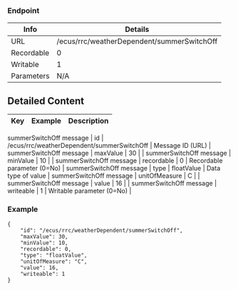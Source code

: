 # 



### Endpoint

| Info  | Details |
| ------------- | ------------- |
| URL   | /ecus/rrc/weatherDependent/summerSwitchOff   |
| Recordable   | 0   |
| Writable   | 1   |
| Parameters  | N/A  |

## Detailed Content

|  Key  | Example | Description |
| ------------- | :------: | ------------- |
summerSwitchOff message
|  id | /ecus/rrc/weatherDependent/summerSwitchOff | Message ID (URL) |
summerSwitchOff message
|  maxValue | 30 |  |
summerSwitchOff message
|  minValue | 10 |  |
summerSwitchOff message
|  recordable | 0 | Recordable parameter (0=No) |
summerSwitchOff message
|  type | floatValue | Data type of value |
summerSwitchOff message
|  unitOfMeasure | C |  |
summerSwitchOff message
|  value | 16 |  |
summerSwitchOff message
|  writeable | 1 | Writable parameter (0=No) |

### Example
```
{
    "id": "/ecus/rrc/weatherDependent/summerSwitchOff",
    "maxValue": 30,
    "minValue": 10,
    "recordable": 0,
    "type": "floatValue",
    "unitOfMeasure": "C",
    "value": 16,
    "writeable": 1
}
```
